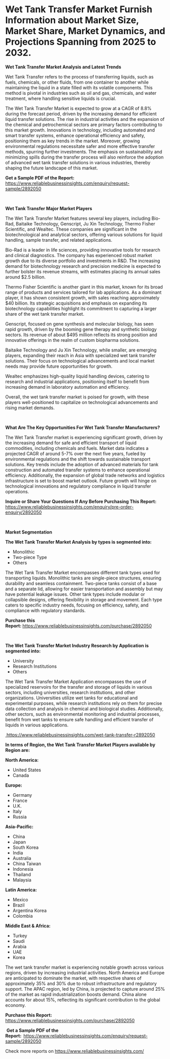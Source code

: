 <p><h1>Wet Tank Transfer Market Furnish Information about Market Size, Market Share, Market Dynamics, and Projections Spanning from 2025 to 2032.</h1></p><p><strong>Wet Tank Transfer Market Analysis and Latest Trends</strong></p>
<p><p>Wet Tank Transfer refers to the process of transferring liquids, such as fuels, chemicals, or other fluids, from one container to another while maintaining the liquid in a state filled with its volatile components. This method is pivotal in industries such as oil and gas, chemicals, and water treatment, where handling sensitive liquids is crucial.</p><p>The Wet Tank Transfer Market is expected to grow at a CAGR of 8.8% during the forecast period, driven by the increasing demand for efficient liquid transfer solutions. The rise in industrial activities and the expansion of the chemical and petrochemical sectors are primary factors contributing to this market growth. Innovations in technology, including automated and smart transfer systems, enhance operational efficiency and safety, positioning them as key trends in the market. Moreover, growing environmental regulations necessitate safer and more effective transfer methods, spurring further investments. The emphasis on sustainability and minimizing spills during the transfer process will also reinforce the adoption of advanced wet tank transfer solutions in various industries, thereby shaping the future landscape of this market.</p></p>
<p><strong>Get a Sample PDF of the Report:&nbsp;</strong> <a href="https://www.reliablebusinessinsights.com/enquiry/request-sample/2892050?utm_campaign=3359&utm_medium=2&utm_source=Github&utm_content=ia&utm_term=15032025&utm_id=wet-tank-transfer">https://www.reliablebusinessinsights.com/enquiry/request-sample/2892050</a></p>
<p>&nbsp;</p>
<p><strong>Wet Tank Transfer Major Market Players</strong></p>
<p><p>The Wet Tank Transfer Market features several key players, including Bio-Rad, Baitaike Technology, Genscript, Ju Xin Technology, Thermo Fisher Scientific, and Wealtec. These companies are significant in the biotechnological and analytical sectors, offering various solutions for liquid handling, sample transfer, and related applications.</p><p>Bio-Rad is a leader in life sciences, providing innovative tools for research and clinical diagnostics. The company has experienced robust market growth due to its diverse portfolio and investments in R&D. The increasing demand for biotechnology research and precision medicine is expected to further bolster its revenue streams, with estimates placing its annual sales around $2.5 billion.</p><p>Thermo Fisher Scientific is another giant in this market, known for its broad range of products and services tailored for lab applications. As a dominant player, it has shown consistent growth, with sales reaching approximately $40 billion. Its strategic acquisitions and emphasis on expanding its biotechnology capabilities highlight its commitment to capturing a larger share of the wet tank transfer market.</p><p>Genscript, focused on gene synthesis and molecular biology, has seen rapid growth, driven by the booming gene therapy and synthetic biology sectors. Its revenue of about $495 million reflects its strong position and innovative offerings in the realm of custom biopharma solutions.</p><p>Baitaike Technology and Ju Xin Technology, while smaller, are emerging players, expanding their reach in Asia with specialized wet tank transfer solutions. Their focus on technological advancements and local market needs may provide future opportunities for growth.</p><p>Wealtec emphasizes high-quality liquid handling devices, catering to research and industrial applications, positioning itself to benefit from increasing demand in laboratory automation and efficiency.</p><p>Overall, the wet tank transfer market is poised for growth, with these players well-positioned to capitalize on technological advancements and rising market demands.</p></p>
<p>&nbsp;</p>
<p><strong>What Are The Key Opportunities For Wet Tank Transfer Manufacturers?</strong></p>
<p><p>The Wet Tank Transfer market is experiencing significant growth, driven by the increasing demand for safe and efficient transport of liquid commodities, including chemicals and fuels. Market data indicates a projected CAGR of around 5-7% over the next five years, fueled by environmental regulations and the shift towards sustainable transport solutions. Key trends include the adoption of advanced materials for tank construction and automated transfer systems to enhance operational efficiency. Additionally, the expansion of global trade networks and logistics infrastructure is set to boost market outlook. Future growth will hinge on technological innovations and regulatory compliance in liquid transfer operations.</p></p>
<p><strong>Inquire or Share Your Questions If Any Before Purchasing This Report:</strong> <a href="https://www.reliablebusinessinsights.com/enquiry/pre-order-enquiry/2892050?utm_campaign=3359&utm_medium=2&utm_source=Github&utm_content=ia&utm_term=15032025&utm_id=wet-tank-transfer">https://www.reliablebusinessinsights.com/enquiry/pre-order-enquiry/2892050</a></p>
<p>&nbsp;</p>
<p><strong>Market Segmentation</strong></p>
<p><strong>The Wet Tank Transfer Market Analysis by types is segmented into:</strong></p>
<p><ul><li>Monolithic</li><li>Two-piece Type</li><li>Others</li></ul></p>
<p><p>The Wet Tank Transfer Market encompasses different tank types used for transporting liquids. Monolithic tanks are single-piece structures, ensuring durability and seamless containment. Two-piece tanks consist of a base and a separate lid, allowing for easier transportation and assembly but may have potential leakage issues. Other tank types include modular or collapsible designs, offering flexibility in storage and movement. Each type caters to specific industry needs, focusing on efficiency, safety, and compliance with regulatory standards.</p></p>
<p><strong>Purchase this Report:&nbsp;</strong><a href="https://www.reliablebusinessinsights.com/purchase/2892050?utm_campaign=3359&utm_medium=2&utm_source=Github&utm_content=ia&utm_term=15032025&utm_id=wet-tank-transfer">https://www.reliablebusinessinsights.com/purchase/2892050</a></p>
<p>&nbsp;</p>
<p><strong>The Wet Tank Transfer Market Industry Research by Application is segmented into:</strong></p>
<p><ul><li>University</li><li>Research Institutions</li><li>Others</li></ul></p>
<p><p>The Wet Tank Transfer Market Application encompasses the use of specialized reservoirs for the transfer and storage of liquids in various sectors, including universities, research institutions, and other organizations. Universities utilize wet tanks for educational and experimental purposes, while research institutions rely on them for precise data collection and analysis in chemical and biological studies. Additionally, other sectors, such as environmental monitoring and industrial processes, benefit from wet tanks to ensure safe handling and efficient transfer of liquids in various applications.</p></p>
<p><a href="https://www.reliablebusinessinsights.com/wet-tank-transfer-r2892050?utm_campaign=3359&utm_medium=2&utm_source=Github&utm_content=ia&utm_term=15032025&utm_id=wet-tank-transfer">&nbsp;https://www.reliablebusinessinsights.com/wet-tank-transfer-r2892050</a></p>
<p><strong>In terms of Region, the Wet Tank Transfer Market Players available by Region are:</strong></p>
<p>
    <p> <strong> North America: </strong>
        <ul>
            <li>United States</li>
            <li>Canada</li>
        </ul>
        </p> 
    <p> <strong> Europe: </strong>
        <ul>
            <li>Germany</li>
            <li>France</li>
            <li>U.K.</li>
            <li>Italy</li>
            <li>Russia</li>
        </ul>
        </p> 
    <p> <strong> Asia-Pacific: </strong>
        <ul>
            <li>China</li>
            <li>Japan</li>
            <li>South Korea</li>
            <li>India</li>
            <li>Australia</li>
            <li>China Taiwan</li>
            <li>Indonesia</li>
            <li>Thailand</li>
            <li>Malaysia</li>
        </ul>
        </p> 
    <p> <strong> Latin America: </strong>
        <ul>
            <li>Mexico</li>
            <li>Brazil</li>
            <li>Argentina Korea</li>
            <li>Colombia</li>
        </ul>
        </p> 
    <p> <strong> Middle East & Africa: </strong>
        <ul>
            <li>Turkey</li>
            <li>Saudi</li>
            <li>Arabia</li>
            <li>UAE</li>
            <li>Korea</li>
        </ul>
    </p>
    </p>
<p><p>The wet tank transfer market is experiencing notable growth across various regions, driven by increasing industrial activities. North America and Europe are anticipated to dominate the market, with respective shares of approximately 35% and 30% due to robust infrastructure and regulatory support. The APAC region, led by China, is projected to capture around 25% of the market as rapid industrialization boosts demand. China alone accounts for about 15%, reflecting its significant contribution to the global economy.</p></p>
<p><strong>Purchase this Report: </strong><a href="https://www.reliablebusinessinsights.com/purchase/2892050?utm_campaign=3359&utm_medium=2&utm_source=Github&utm_content=ia&utm_term=15032025&utm_id=wet-tank-transfer">https://www.reliablebusinessinsights.com/purchase/2892050</a></p>
<p>&nbsp;<strong>Get a Sample PDF of the Report:&nbsp;&nbsp;</strong><a href="https://www.reliablebusinessinsights.com/enquiry/request-sample/2892050?utm_campaign=3359&utm_medium=2&utm_source=Github&utm_content=ia&utm_term=15032025&utm_id=wet-tank-transfer">https://www.reliablebusinessinsights.com/enquiry/request-sample/2892050</a></p>
<p><strong></strong></p>
<p>Check more reports on <a href="https://www.reliablebusinessinsights.com/?utm_campaign=3359&utm_medium=2&utm_source=Github&utm_content=ia&utm_term=15032025&utm_id=wet-tank-transfer">https://www.reliablebusinessinsights.com/</a></p>